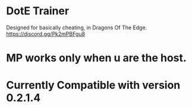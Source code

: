 # DotE Trainer
Designed for basically cheating, in Dragons Of The Edge. https://discord.gg/Pk2mPBFgu8

# MP works only when u are the host.

# Currently Compatible with version 0.2.1.4
